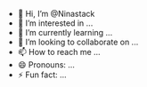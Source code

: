 - 👋 Hi, I’m @Ninastack
- 👀 I’m interested in ...
- 🌱 I’m currently learning ...
- 💞️ I’m looking to collaborate on ...
- 📫 How to reach me ...
- 😄 Pronouns: ...
- ⚡ Fun fact: ...

<!---
Ninastack/Ninastack is a ✨ special ✨ repository because its `README.md` (this file) appears on your GitHub profile.
You can click the Preview link to take a look at your changes.
--->

